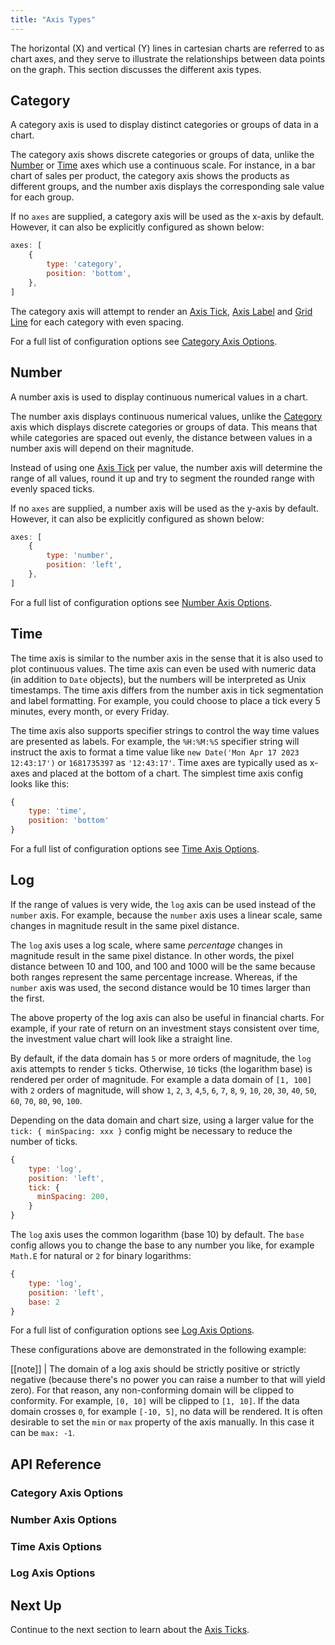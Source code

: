 ```yaml
---
title: "Axis Types"
---
```

The horizontal (X) and vertical (Y) lines in cartesian charts are referred to as chart axes, and they serve to illustrate
the relationships between data points on the graph. This section discusses the different axis types.

## Category

A category axis is used to display distinct categories or groups of data in a chart.

The category axis shows discrete categories or groups of data, unlike the [Number](/charts-axes-types/#number) or
[Time](/charts-axes-types/#time) axes which use a continuous scale. For instance, in a bar chart of sales per product, the
category axis shows the products as different groups, and the number axis displays the corresponding sale value for each group.

If no `axes` are supplied, a category axis will be used as the x-axis by default. However, it can also
be explicitly configured as shown below:

```js
axes: [
    {
        type: 'category',
        position: 'bottom',
    },
]
```

The category axis will attempt to render an [Axis Tick](/charts-axes-ticks/), [Axis Label](/charts-axis-labels/) and
[Grid Line](/charts-axis-grid-lines/) for each category with even spacing.

For a full list of configuration options see [Category Axis Options](#category-axis-options).

## Number

A number axis is used to display continuous numerical values in a chart.

The number axis displays continuous numerical values, unlike the [Category](/charts-axes-types/#category) axis which displays
discrete categories or groups of data. This means that while categories are spaced out evenly, the distance between values
in a number axis will depend on their magnitude.

Instead of using one [Axis Tick](/charts-axes-ticks/) per value, the number axis will determine the range of all values,
round it up and try to segment the rounded range with evenly spaced ticks.

If no `axes` are supplied, a number axis will be used as the y-axis by default. However, it can also be explicitly
configured as shown below:

```js
axes: [
    {
        type: 'number',
        position: 'left',
    },
]
```

For a full list of configuration options see [Number Axis Options](#number-axis-options).

## Time

The time axis is similar to the number axis in the sense that it is also used to plot continuous values. The time axis
can even be used with numeric data (in addition to `Date` objects), but the numbers will be interpreted as Unix timestamps.
The time axis differs from the number axis in tick segmentation and label formatting. For example, you could choose to
place a tick every 5 minutes, every month, or every Friday.

The time axis also supports specifier strings to control the way time values are presented as labels. For example, 
the `%H:%M:%S` specifier string will instruct the axis to format a time value like `new Date('Mon Apr 17 2023 12:43:17')` 
or `1681735397` as `'12:43:17'`. Time axes are typically used as x-axes and placed at the bottom of a chart. The 
simplest time axis config looks like this:

```js
{
    type: 'time',
    position: 'bottom'
}
```

For a full list of configuration options see [Time Axis Options](#time-axis-options).

## Log

If the range of values is very wide, the `log` axis can be used instead of the `number` axis.
For example, because the `number` axis uses a linear scale, same changes in magnitude result in the
same pixel distance.

The `log` axis uses a log scale, where same _percentage_ changes in magnitude result in the same pixel distance.
In other words, the pixel distance between 10 and 100, and 100 and 1000 will be the same because both ranges
represent the same percentage increase. Whereas, if the `number` axis was used, the second distance would be
10 times larger than the first.

The above property of the log axis can also be useful in financial charts. For example, if your rate of
return on an investment stays consistent over time, the investment value chart will look like a straight line.

By default, if the data domain has `5` or more orders of magnitude, the `log` axis attempts to render `5` ticks. Otherwise,
`10` ticks (the logarithm base) is rendered per order of magnitude. For example a data domain of `[1, 100]` with `2` orders
of magnitude, will show `1`, `2`, `3`, `4`,`5`, `6`, `7`, `8`, `9`, `10`, `20`, `30`, `40`, `50`, `60`, `70`, `80`, `90`, `100`.

Depending on the data domain and chart size, using a larger value for the `tick: { minSpacing: xxx }` config might be
necessary to reduce the number of ticks.

```js
{
    type: 'log',
    position: 'left',
    tick: {
      minSpacing: 200,
    }
}
```

The `log` axis uses the common logarithm (base 10) by default. The `base` config allows
you to change the base to any number you like, for example `Math.E` for natural or `2` for binary logarithms:

```js
{
    type: 'log',
    position: 'left',
    base: 2
}
```

For a full list of configuration options see [Log Axis Options](#log-axis-options).

These configurations above are demonstrated in the following example:

<chart-example title='Log Axis' name='number-vs-log' type='generated'></chart-example>

[[note]]
| The domain of a log axis should be strictly positive or strictly negative (because there's no power you can raise a number to that will yield zero). For that reason, any non-conforming domain will be clipped to conformity. For example, `[0, 10]` will be clipped to  `[1, 10]`. If the data domain crosses `0`, for example `[-10, 5]`, no data will be rendered. It is often desirable to set the `min` or `max` property of the axis manually. In this case it can be `max: -1`.

## API Reference

### Category Axis Options
<interface-documentation interfaceName='AgCategoryAxisOptions' overridesrc="charts-api/api.json" exclude='["keys"]' config='{ "description": "", "showSnippets": false, "lookupRoot": "charts-api" }'></interface-documentation>

### Number Axis Options
<interface-documentation interfaceName='AgNumberAxisOptions' overridesrc="charts-api/api.json" exclude='["keys"]' config='{ "description": "", "showSnippets": false, "lookupRoot": "charts-api" }'></interface-documentation>

### Time Axis Options
<interface-documentation interfaceName='AgTimeAxisOptions' overridesrc="charts-api/api.json" exclude='["keys"]' config='{ "description": "", "showSnippets": false, "lookupRoot": "charts-api" }'></interface-documentation>

### Log Axis Options
<interface-documentation interfaceName='AgLogAxisOptions' overridesrc="charts-api/api.json" exclude='["keys"]' config='{ "description": "", "showSnippets": false, "lookupRoot": "charts-api" }'></interface-documentation>

## Next Up

Continue to the next section to learn about the [Axis Ticks](/charts-axes-ticks/).